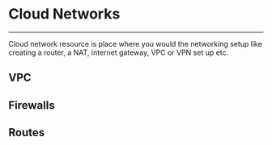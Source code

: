 # Cloud Networks
---

Cloud network resource is place where you would the networking setup like creating a router, a NAT, internet gateway, VPC or VPN set up etc.

## VPC

## Firewalls

## Routes
